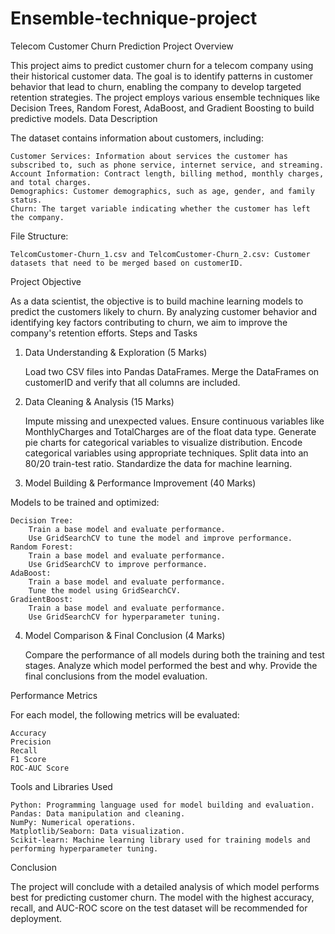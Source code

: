 # Ensemble-technique-project

Telecom Customer Churn Prediction
Project Overview

This project aims to predict customer churn for a telecom company using their historical customer data. The goal is to identify patterns in customer behavior that lead to churn, enabling the company to develop targeted retention strategies. The project employs various ensemble techniques like Decision Trees, Random Forest, AdaBoost, and Gradient Boosting to build predictive models.
Data Description

The dataset contains information about customers, including:

    Customer Services: Information about services the customer has subscribed to, such as phone service, internet service, and streaming.
    Account Information: Contract length, billing method, monthly charges, and total charges.
    Demographics: Customer demographics, such as age, gender, and family status.
    Churn: The target variable indicating whether the customer has left the company.

File Structure:

    TelcomCustomer-Churn_1.csv and TelcomCustomer-Churn_2.csv: Customer datasets that need to be merged based on customerID.

Project Objective

As a data scientist, the objective is to build machine learning models to predict the customers likely to churn. By analyzing customer behavior and identifying key factors contributing to churn, we aim to improve the company's retention efforts.
Steps and Tasks
1. Data Understanding & Exploration (5 Marks)

    Load two CSV files into Pandas DataFrames.
    Merge the DataFrames on customerID and verify that all columns are included.

2. Data Cleaning & Analysis (15 Marks)

    Impute missing and unexpected values.
    Ensure continuous variables like MonthlyCharges and TotalCharges are of the float data type.
    Generate pie charts for categorical variables to visualize distribution.
    Encode categorical variables using appropriate techniques.
    Split data into an 80/20 train-test ratio.
    Standardize the data for machine learning.

3. Model Building & Performance Improvement (40 Marks)

Models to be trained and optimized:

    Decision Tree:
        Train a base model and evaluate performance.
        Use GridSearchCV to tune the model and improve performance.
    Random Forest:
        Train a base model and evaluate performance.
        Use GridSearchCV to improve performance.
    AdaBoost:
        Train a base model and evaluate performance.
        Tune the model using GridSearchCV.
    GradientBoost:
        Train a base model and evaluate performance.
        Use GridSearchCV for hyperparameter tuning.

4. Model Comparison & Final Conclusion (4 Marks)

    Compare the performance of all models during both the training and test stages.
    Analyze which model performed the best and why.
    Provide the final conclusions from the model evaluation.

Performance Metrics

For each model, the following metrics will be evaluated:

    Accuracy
    Precision
    Recall
    F1 Score
    ROC-AUC Score

Tools and Libraries Used

    Python: Programming language used for model building and evaluation.
    Pandas: Data manipulation and cleaning.
    NumPy: Numerical operations.
    Matplotlib/Seaborn: Data visualization.
    Scikit-learn: Machine learning library used for training models and performing hyperparameter tuning.

Conclusion

The project will conclude with a detailed analysis of which model performs best for predicting customer churn. The model with the highest accuracy, recall, and AUC-ROC score on the test dataset will be recommended for deployment.
